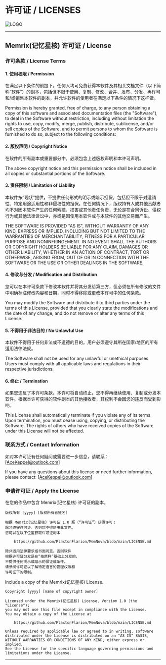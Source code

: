 # 许可证 / LICENSES

![LOGO](/schematic/resources/images/illustration/License.png)

---

##  Memrix(记忆星核) 许可证 / License

### 许可条款 / License Terms

#### 1. 使用权限 / Permission
在满足以下条件的前提下，任何人均可免费获得本软件及其相关文档文件（以下简称“软件”）的副本，包括但不限于使用、复制、修改、合并、发布、分发、再许可和/或销售本软件的副本，并允许软件的使用者在满足以下条件的情况下这样做。

Permission is hereby granted, free of charge, to any person obtaining a copy
of this software and associated documentation files (the "Software"), to deal
in the Software without restriction, including without limitation the rights
to use, copy, modify, merge, publish, distribute, sublicense, and/or sell
copies of the Software, and to permit persons to whom the Software is
furnished to do so, subject to the following conditions:

#### 2. 版权声明 / Copyright Notice
在软件的所有副本或重要部分中，必须包含上述版权声明和本许可声明。

The above copyright notice and this permission notice shall be included in all
copies or substantial portions of the Software.

#### 3. 责任限制 / Limitation of Liability
本软件按“现状”提供，不提供任何形式的明示或暗示担保，包括但不限于对适销性、特定用途适用性和非侵权性的担保。在任何情况下，版权持有人或其他贡献者均不对因本软件产生的任何索赔、损害或其他责任负责，无论是在合同诉讼、侵权行为或其他法律诉讼中，亦或是因使用本软件或与本软件的其他交易而产生。

THE SOFTWARE IS PROVIDED "AS IS", WITHOUT WARRANTY OF ANY KIND, EXPRESS OR
IMPLIED, INCLUDING BUT NOT LIMITED TO THE WARRANTIES OF MERCHANTABILITY,
FITNESS FOR A PARTICULAR PURPOSE AND NONINFRINGEMENT. IN NO EVENT SHALL THE
AUTHORS OR COPYRIGHT HOLDERS BE LIABLE FOR ANY CLAIM, DAMAGES OR OTHER
LIABILITY, WHETHER IN AN ACTION OF CONTRACT, TORT OR OTHERWISE, ARISING FROM,
OUT OF OR IN CONNECTION WITH THE SOFTWARE OR THE USE OR OTHER DEALINGS IN THE
SOFTWARE.

#### 4. 修改与分发 / Modification and Distribution
您可以在本许可条款下修改本软件并将其分发给第三方，但必须在所有修改的文件中明确标注修改内容和日期，同时不得移除或更改本许可中的任何条款。

You may modify the Software and distribute it to third parties under the terms of this License, provided that you clearly state the modifications and the date of any change, and do not remove or alter any terms of this License.

#### 5. 不得用于非法目的 / No Unlawful Use
本软件不得用于任何非法或不道德的目的。用户必须遵守其所在国家/地区的所有适用法律法规。

The Software shall not be used for any unlawful or unethical purposes. Users must comply with all applicable laws and regulations in their respective jurisdictions.

#### 6. 终止 / Termination
如果您违反了本许可条款，本许可将自动终止，您不得再继续使用、复制或分发本软件。根据本许可获得的软件副本的其他接收者，其权利不会因您的违反而受到影响。

This License shall automatically terminate if you violate any of its terms. Upon termination, you must cease using, copying, or distributing the Software. The rights of others who have received copies of the Software under this License will not be affected.

### 联系方式 / Contact Information
如对本许可证有任何疑问或需要进一步信息，请联系：[AceKeppel@outlook.com]

If you have any questions about this license or need further information, please contact: [AceKeppel@outlook.com]

### 申请许可证 / Apply the License
在您的作品中包含 Memrix(记忆星核) 许可证的副本。

    版权所有 [yyyy] [版权所有者姓名]
    
    根据 Memrix(记忆星核) 许可证 1.0 版（“许可证”）获得许可；
    除非遵守许可证，否则您不得使用此文件。
    您可以在以下位置获取许可证副本
    
        https://github.com/PlaxtonFlarion/MemNova/blob/main/LICENSE.md
    
    除非适用法律要求或书面同意，否则软件
    根据许可证分发是在“按原样”基础上分发的，
    不提供任何明示或暗示的保证或条件。
    请参阅许可证以了解特定语言的管理权限和
    许可证下的限制。

Include a copy of the Memrix(记忆星核) License.

    Copyright [yyyy] [name of copyright owner]

    Licensed under the Memrix(记忆星核) License, Version 1.0 (the "License");
    you may not use this file except in compliance with the License.
    You may obtain a copy of the License at
    
        https://github.com/PlaxtonFlarion/MemNova/blob/main/LICENSE.md
    
    Unless required by applicable law or agreed to in writing, software
    distributed under the License is distributed on an "AS IS" BASIS,
    WITHOUT WARRANTIES OR CONDITIONS OF ANY KIND, either express or implied.
    See the License for the specific language governing permissions and
    limitations under the License.

---